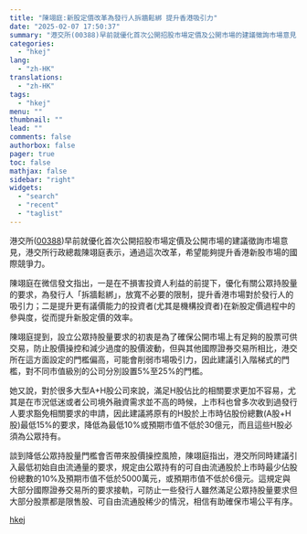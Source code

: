```yaml
---
title: "陳翊庭:新股定價改革為發行人拆牆鬆綁 提升香港吸引力"
date: "2025-02-07 17:50:37"
summary: "港交所(00388)早前就優化首次公開招股市場定價及公開市場的建議徵詢市場意見，港交所行政總裁陳翊庭..."
categories:
  - "hkej"
lang:
  - "zh-HK"
translations:
  - "zh-HK"
tags:
  - "hkej"
menu: ""
thumbnail: ""
lead: ""
comments: false
authorbox: false
pager: true
toc: false
mathjax: false
sidebar: "right"
widgets:
  - "search"
  - "recent"
  - "taglist"
---
```


港交所([00388](https://stock360.hkej.com/quotePlus/00388))早前就優化首次公開招股市場定價及公開市場的建議徵詢市場意見，港交所行政總裁陳翊庭表示，通過這次改革，希望能夠提升香港新股市場的國際競爭力。

陳翊庭在微信發文指出，一是在不損害投資人利益的前提下，優化有關公眾持股量的要求，為發行人「拆牆鬆綁」，放寬不必要的限制，提升香港市場對於發行人的吸引力；二是提升更有議價能力的投資者(尤其是機構投資者)在新股定價過程中的參與度，從而提升新股定價的效率。

陳翊庭提到，設立公眾持股量要求的初衷是為了確保公開市場上有足夠的股票可供交易，防止股價操控和減少過度的股價波動，但與其他國際證券交易所相比，港交所在這方面設定的門檻偏高，可能會削弱市場吸引力，因此建議引入階梯式的門檻，對不同市值級別的公司分別設置5%至25%的門檻。

她又說，對於很多大型A+H股公司來說，滿足H股佔比的相關要求更加不容易，尤其是在市況低迷或者公司境外融資需求並不高的時候，上市科也曾多次收到過發行人要求豁免相關要求的申請，因此建議將原有的H股於上市時佔股份總數(A股+H股)最低15%的要求，降低為最低10%或預期市值不低於30億元，而且這些H股必須為公眾持有。

談到降低公眾持股量門檻會否帶來股價操控風險，陳翊庭指出，港交所同時建議引入最低初始自由流通量的要求，規定由公眾持有的可自由流通股於上市時最少佔股份總數的10%及預期市值不低於5000萬元，或預期市值不低於6億元。這規定與大部分國際證券交易所的要求接軌，可防止一些發行人雖然滿足公眾持股量要求但大部分股票都是限售股、可自由流通股稀少的情況，相信有助確保市場公平有序。

[hkej](https://www2.hkej.com/instantnews/hongkong/article/3995323/%E9%99%B3%E7%BF%8A%E5%BA%AD%3A%E6%96%B0%E8%82%A1%E5%AE%9A%E5%83%B9%E6%94%B9%E9%9D%A9%E7%82%BA%E7%99%BC%E8%A1%8C%E4%BA%BA%E6%8B%86%E7%89%86%E9%AC%86%E7%B6%81+%E6%8F%90%E5%8D%87%E9%A6%99%E6%B8%AF%E5%90%B8%E5%BC%95%E5%8A%9B)

